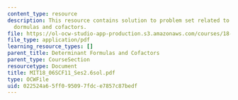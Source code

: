```yaml
---
content_type: resource
description: This resource contains solution to problem set related to determinant
  dormulas and cofactors.
file: https://ol-ocw-studio-app-production.s3.amazonaws.com/courses/18-06sc-linear-algebra-fall-2011/022524a65ff095097fdce7857c87bedf_MIT18_06SCF11_Ses2.6sol.pdf
file_type: application/pdf
learning_resource_types: []
parent_title: Determinant Formulas and Cofactors
parent_type: CourseSection
resourcetype: Document
title: MIT18_06SCF11_Ses2.6sol.pdf
type: OCWFile
uid: 022524a6-5ff0-9509-7fdc-e7857c87bedf
---
```

